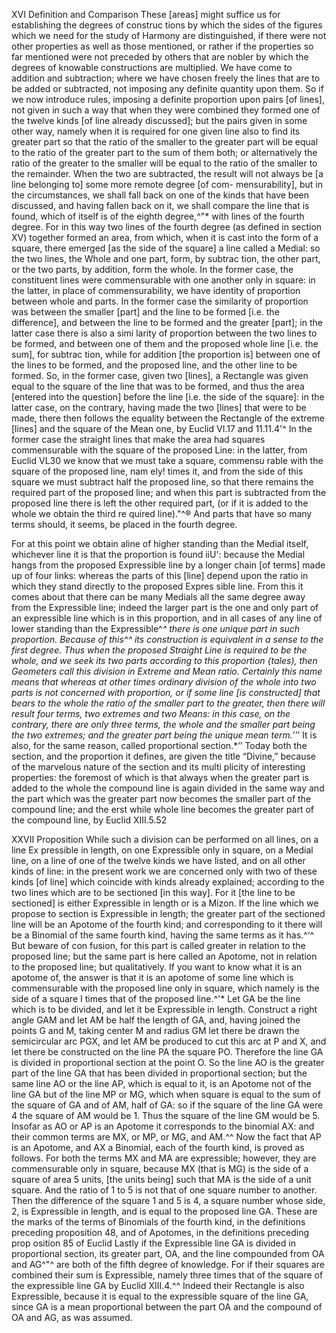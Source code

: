 XVI Definition and Comparison
These [areas] might suffice us for establishing the degrees of construc­
tions by which the sides of the figures which we need for the study
of Harmony are distinguished, if there were not other properties as
well as those mentioned, or rather if the properties so far mentioned
were not preceded by others that are nobler by which the degrees of
knowable constructions are multiplied.
We have come to addition and subtraction; where we have chosen
freely the lines that are to be added or subtracted, not imposing any
definite quantity upon them. So if we now introduce rules, imposing
a definite proportion upon pairs [of lines], not given in such a way
that when they were combined they formed one of the twelve kinds
[of line already discussed]; but the pairs given in some other way, namely
when it is required for one given line also to find its greater part so
that the ratio of the smaller to the greater part will be equal to the
ratio of the greater part to the sum of them both; or alternatively the
ratio of the greater to the smaller will be equal to the ratio of the
smaller to the remainder. When the two are subtracted, the result will
not always be [a line belonging to] some more remote degree [of com-
mensurability], but in the circumstances, we shall fall back on one
of the kinds that have been discussed, and having fallen back on it,
we shall compare the line that is found, which of itself is of the eighth
degree,^"* with lines of the fourth degree.
For in this way two lines of the fourth degree (as defined in section
XV) together formed an area, from which, when it is cast into the form
of a square, there emerged [as the side of the square] a line called
a Medial: so the two lines, the Whole and one part, form, by subtrac­
tion, the other part, or the two parts, by addition, form the whole.
In the former case, the constituent lines were commensurable with
one another only in square: in the latter, in place of commensurability,
we have identity of proportion between whole and parts. In the former
case the similarity of proportion was between the smaller [part] and
the line to be formed [i.e. the difference], and between the line to be
formed and the greater [part]; in the latter case there is also a simi­
larity of proportion between the two lines to be formed, and between
one of them and the proposed whole line [i.e. the sum], for subtrac­
tion, while for addition [the proportion is] between one of the lines
to be formed, and the proposed line, and the other line to be formed.
So, in the former case, given two [lines], a Rectangle was given equal
to the square of the line that was to be formed, and thus the area [entered
into the question] before the line [i.e. the side of the square]: in the latter case, on the contrary, having made the two [lines] that were to
be made, there then follows the equality between the Rectangle of the
extreme [lines] and the square of the Mean one, by Euclid VI.17 and
11.11.4'^
In the former case the straight lines that make the area had squares
commensurable with the square of the proposed Line: in the latter,
from Euclid VL30 we know that we must take a square, commensu­
rable with the square of the proposed line, nam ely! times it, and from
the side of this square we must subtract half the proposed line, so
that there remains the required part of the proposed line; and when
this part is subtracted from the proposed line there is left the other
required part, (or if it is added to the whole we obtain the third re­
quired line)."^® And parts that have so many terms should, it seems,
be placed in the fourth degree.

For at this point we obtain aline of higher standing than the Medial
itself, whichever line it is that the proportion is found iiU': because
the Medial hangs from the proposed Expressible line by a longer chain
[of terms] made up of four links: whereas the parts of this [line] depend
upon the ratio in which they stand directly to the proposed Expres­
sible line. From this it comes about that there can be many Medials
all the same degree away from the Expressible line; indeed the larger
part is the one and only part of an expressible line which is in this
proportion, and in all cases of any line of lower standing than the
Expressible^*^ there is one unique part in such proportion. Because
of this^^ its construction is equivalent in a sense to the first degree.
Thus when the proposed Straight Line is required to be the whole,
and we seek its two parts according to this proportion {tales), then
Geometers call this division in Extreme and Mean ratio. Certainly
this name means that whereas at other times ordinary division of the
whole into two parts is not concerned with proportion, or if some line
[is constructed] that bears to the whole the ratio of the smaller part
to the greater, then there will result four terms, two extremes and two
Means: in this case, on the contrary, there are only three terms, the
whole and the smaller part being the two extremes; and the greater
part being the unique mean term.’’*’
It is also, for the same reason, called proportional section.*’’ Today
both the section, and the proportion it defines, are given the title
“Divine,” because of the marvelous nature of the section and its multi­
plicity of interesting properties: the foremost of which is that always
when the greater part is added to the whole the compound line is
again divided in the same way and the part which was the greater part
now becomes the smaller part of the compound line; and the erst­
while whole line becomes the greater part of the compound line, by
Euclid XIII.5.52


XXVII Proposition
While such a division can be performed on all lines, on a line Ex­
pressible in length, on one Expressible only in square, on a Medial
line, on a line of one of the twelve kinds we have listed, and on all
other kinds of line: in the present work we are concerned only with
two of these kinds [of line] which coincide with kinds already explained;
according to the two lines which are to be sectioned [in this way]. For
it [the line to be sectioned] is either Expressible in length or is a Mizon.
If the line which we propose to section is Expressible in length; the
greater part of the sectioned line will be an Apotome of the fourth
kind; and corresponding to it there will be a Binomial of the same
fourth kind, having the same terms as it has.^‘^ But beware of con­
fusion, for this part is called greater in relation to the proposed line;
but the same part is here called an Apotome, not in relation to the
proposed line; but qualitatively. If you want to know what it is an
apotome of, the answer is that it is an apotome of some line which
is commensurable with the proposed line only in square, which namely
is the side of a square I times that of the proposed line.^'*
Let GA be the line which is to be divided, and let it be Expressible in length.
Construct a right angle GAM and let AM be
half the length of GA, and, having joined the
points G and M, taking center M and radius
GM let there be drawn the semicircular arc PGX,
and let AM be produced to cut this arc at P and
X, and let there be constructed on the line PA
the square PO. Therefore the line GA is divided
in proportional section at the point O. So the line AO is the greater part of
the line GA that has been divided in proportional section; but the same line
AO or the line AP, which is equal to it, is an Apotome not of the line GA but
of the line MP or MG, which when square is equal to the sum of the square
of GA and of AM, half of GA: so if the square of the line GA were 4 the square
of AM would be 1. Thus the square of the line GM would be 5. Insofar as AO
or AP is an Apotome it corresponds to the binomial AX: and their common
terms are MX, or MP, or MG, and AM.^^
Now the fact that AP is an Apotome, and AX a Binomial, each of the fourth
kind, is proved as follows. For both the terms MX and MA are expressible; however, they are commensurable only in square, because MX (that is MG) is the
side of a square of area 5 units, [the units being] such that MA is the side
of a unit square. And the ratio of 1 to 5 is not that of one square number to
another. Then the difference of the square 1 and 5 is 4, a square number whose
side, 2, is Expressible in length, and is equal to the proposed line GA. These
are the marks of the terms of Binomials of the fourth kind, in the definitions
preceding proposition 48, and of Apotomes, in the definitions preceding prop­
osition 85 of Euclid
Lastly if the Expressible line GA is divided in proportional section, its greater
part, OA, and the line compounded from OA and AG^"^ are both of the fifth
degree of knowledge. For if their squares are combined their sum is Expressible,
namely three times that of the square of the expressible line GA by Euclid
XIII.4.^^ Indeed their Rectangle is also Expressible, because it is equal to the
expressible square of the line GA, since GA is a mean proportional between
the part OA and the compound of OA and AG, as was assumed.

